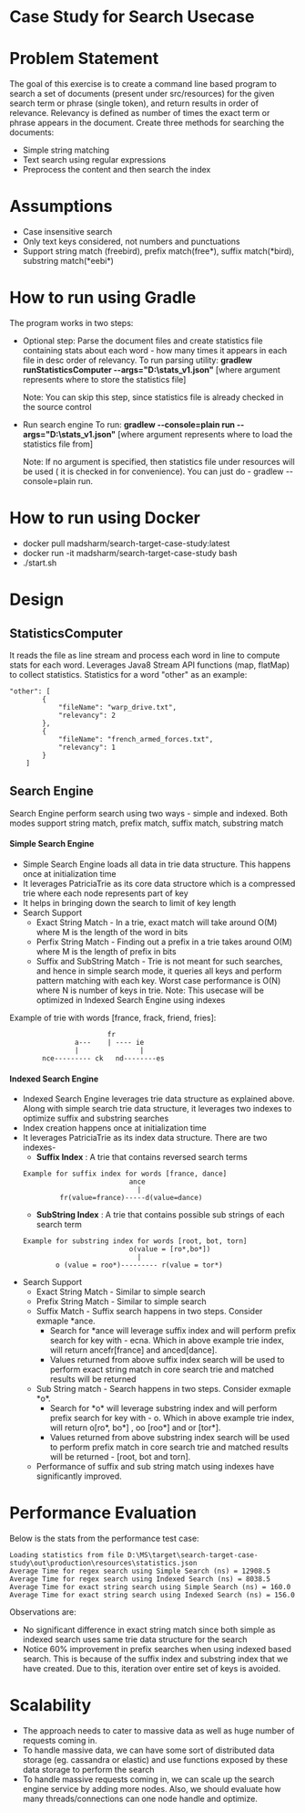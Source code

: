 # Case Study for Search Usecase

# Problem Statement
The goal of this exercise is to create a command line based program to search a set of documents (present under src/resources) for the given search term or phrase (single token), and return results in order of relevance.
Relevancy is defined as number of times the exact term or phrase appears in the document.
Create three methods for searching the documents:
- Simple string matching
- Text search using regular expressions
- Preprocess the content and then search the index

# Assumptions
* Case insensitive search
* Only text keys considered, not numbers and punctuations
* Support string match (freebird), prefix match(free*), suffix match(*bird), substring match(\*eebi\*)

# How to run using Gradle
The program works in two steps:
* Optional step: Parse the document files and create statistics file containing stats about each word - how many times it appears in each file in desc order of relevancy.
To run parsing utility:
**gradlew runStatisticsComputer  --args="D:\stats_v1.json"**
[where argument represents where to store the statistics file]

   Note: You can skip this step, since statistics file is already checked in the source control

* Run search engine
To run:
**gradlew --console=plain run --args="D:\stats_v1.json"**
[where argument represents where to load the statistics file from]

  Note: If no argument is specified, then statistics file under resources will be used ( it is checked in for convenience). You can just do - gradlew --console=plain run.

# How to run using Docker
- docker pull madsharm/search-target-case-study:latest
- docker run -it madsharm/search-target-case-study bash
- ./start.sh

# Design

## StatisticsComputer
It reads the file as line stream and process each word in line to compute stats for each word. Leverages Java8 Stream API functions (map, flatMap) to collect statistics.
Statistics for a word "other" as an example:
```
"other": [
		{
			"fileName": "warp_drive.txt",
			"relevancy": 2
		},
		{
			"fileName": "french_armed_forces.txt",
			"relevancy": 1
		}
	]
```
## Search Engine
Search Engine perform search using two ways - simple and indexed.
Both modes support string match, prefix match, suffix match, substring match
#### Simple Search Engine
+ Simple Search Engine loads all data in trie data structure. This happens once at initialization time
+ It leverages PatriciaTrie as its core data structore which is a compressed trie where each node represents part of key
+ It helps in bringing down the search to limit of key length
+ Search Support
    * Exact String Match - In a trie, exact match will take around O(M) where M is the length of the word in bits
    * Perfix String Match - Finding out a prefix in a trie takes around O(M) where M is the length of prefix in bits
    * Suffix and SubString Match - Trie is not meant for such searches, and hence in simple search mode, it queries all keys and perform pattern matching with each key. Worst case performance is O(N) where N is number of keys in trie. Note: This usecase will be optimized in Indexed Search Engine using indexes

Example of trie with words [france, frack, friend, fries]:
```
                        fr
                a---    | ---- ie
                |               |
        nce--------- ck   nd--------es
```
#### Indexed Search Engine
+ Indexed Search Engine leverages trie data structure as explained above. Along with simple search trie data structure, it leverages two indexes to optimize suffix and substring searches
+ Index creation happens once at initialization time
+ It leverages PatriciaTrie as its index data structure. There are two indexes-
    + **Suffix Index** : A trie that contains reversed search terms
    ```
    Example for suffix index for words [france, dance]
                              ance
                                |
             fr(value=france)-----d(value=dance)
    ```
    + **SubString Index** : A trie that contains possible sub strings of each search term
    ```
    Example for substring index for words [root, bot, torn]
                              o(value = [ro*,bo*])
                                |
            o (value = roo*)--------- r(value = tor*)
    ```
+ Search Support
    * Exact String Match - Similar to simple search
    * Prefix String Match - Similar to simple search
    * Suffix Match - Suffix search happens in two steps. Consider exmaple *ance.
        + Search for *ance will leverage suffix index and will perform prefix search for key with - ecna. Which in above example trie index, will return ancefr[france] and anced[dance].
        + Values returned from above suffix index search will be used to perform exact string match in core search trie and matched results will be returned
    * Sub String match - Search happens in two steps. Consider exmaple \*o\*.
        + Search for \*o\* will leverage substring index and will perform prefix search for key with - o. Which in above example trie index, will return o[ro*, bo*] , oo [roo*] and or [tor*].
        + Values returned from above substring index search will be used to perform prefix match in core search trie and matched results will be returned - [root, bot and torn].
    * Performance of suffix and sub string match using indexes have significantly improved.


# Performance Evaluation

Below is the stats from the performance test case:

```
Loading statistics from file D:\MS\target\search-target-case-study\out\production\resources\statistics.json
Average Time for regex search using Simple Search (ns) = 12908.5
Average Time for regex search using Indexed Search (ns) = 8038.5
Average Time for exact string search using Simple Search (ns) = 160.0
Average Time for exact string search using Indexed Search (ns) = 156.0
```

Observations are:
+ No significant difference in exact string match since both simple as indexed search uses same trie data structure for the search
+ Notice 60% improvement in prefix searches when using indexed based search. This is because of the suffix index and substring index that we have created. Due to this, iteration over entire set of keys is avoided.


# Scalability
+ The approach needs to cater to massive data as well as huge number of requests coming in.
+ To handle massive data, we can have some sort of distributed data storage (eg. cassandra or elastic) and use functions exposed by these data storage to perform the search
+ To handle massive requests coming in, we can scale up the search engine service by adding more nodes. Also, we should evaluate how many threads/connections can one node handle and optimize.
